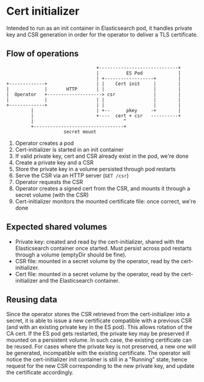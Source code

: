 # Cert initializer

Intended to run as an init container in Elasticsearch pod, it handles private key and CSR generation in order for the operator to deliver a TLS certificate.

## Flow of operations

```text
                                 +-----------------------------+
                                 |          ES Pod             |
                                 | +------------------+        |
+-------------+                  | |    Cert init     |        |
|             |       HTTP       | |                  |        |
|  Operator   +--------------------> csr              |        |
|             |                  | |                  |        |
+-------------+                  | |                  |        |
         |                       | +--      pkey     -+        |
         |                       +----  cert + csr   ----------+
         |                                 ^
         +---------------------------------+
                     secret mount
```

1. Operator creates a pod
2. Cert-initializer is started in an init container
3. If valid private key, cert and CSR already exist in the pod, we're done
4. Create a private key and a CSR
5. Store the private key in a volume persisted through pod restarts
6. Serve the CSR via an HTTP server (`GET /csr`)
7. Operator requests the CSR
8. Operator creates a signed cert from the CSR, and mounts it through a secret volume (with the CSR)
9. Cert-initializer monitors the mounted certificate file: once correct, we're done

## Expected shared volumes

* Private key: created and read by the cert-initializer, shared with the Elasticsearch container once started. Must persist across pod restarts through a volume (emptyDir should be fine).
* CSR file: mounted in a secret volume by the operator, read by the cert-initializer.
* Cert file: mounted in a secret volume by the operator, read by the cert-initializer and the Elasticsearch container.

## Reusing data

Since the operator stores the CSR retrieved from the cert-initializer into a secret, it is able to issue a new certificate compatible with a previous CSR (and with an existing private key in the ES pod). This allows rotation of the CA cert.
If the ES pod gets restarted, the private key may be preserved if mounted on a persistent volume. In such case, the existing certificate can be reused.
For cases where the private key is not preserved, a new one will be generated, incompatible with the existing certificate. The operator will notice the cert-initializer init container is still in a "Running" state, hence request for the new CSR corresponding to the new private key, and update the certificate accordingly.
